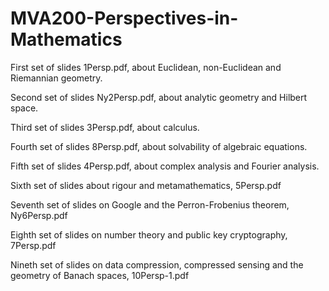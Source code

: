 # MVA200-Perspectives-in-Mathematics
First set of slides 1Persp.pdf,  about Euclidean, non-Euclidean and Riemannian geometry.

Second set of slides Ny2Persp.pdf,  about analytic geometry and Hilbert space. 

Third set of slides 3Persp.pdf, about calculus.

Fourth set of slides 8Persp.pdf,  about solvability of algebraic equations.

Fifth set of slides 4Persp.pdf, about complex analysis and Fourier analysis.

Sixth set of slides about rigour and metamathematics,  5Persp.pdf

Seventh set of slides on Google and the Perron-Frobenius theorem,   Ny6Persp.pdf

Eighth set of slides on number theory and public key cryptography, 7Persp.pdf

Nineth set of slides on data compression, compressed sensing and the geometry of Banach spaces,  10Persp-1.pdf 
